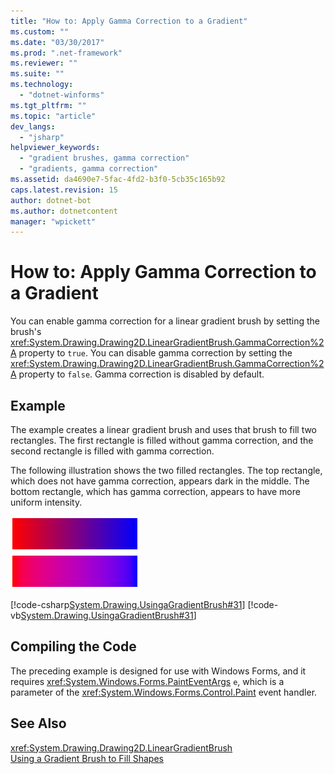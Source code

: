 ```yaml
---
title: "How to: Apply Gamma Correction to a Gradient"
ms.custom: ""
ms.date: "03/30/2017"
ms.prod: ".net-framework"
ms.reviewer: ""
ms.suite: ""
ms.technology: 
  - "dotnet-winforms"
ms.tgt_pltfrm: ""
ms.topic: "article"
dev_langs: 
  - "jsharp"
helpviewer_keywords: 
  - "gradient brushes, gamma correction"
  - "gradients, gamma correction"
ms.assetid: da4690e7-5fac-4fd2-b3f0-5cb35c165b92
caps.latest.revision: 15
author: dotnet-bot
ms.author: dotnetcontent
manager: "wpickett"
---
```

# How to: Apply Gamma Correction to a Gradient
You can enable gamma correction for a linear gradient brush by setting the brush's <xref:System.Drawing.Drawing2D.LinearGradientBrush.GammaCorrection%2A> property to `true`. You can disable gamma correction by setting the <xref:System.Drawing.Drawing2D.LinearGradientBrush.GammaCorrection%2A> property to `false`. Gamma correction is disabled by default.  
  
## Example  
 The example creates a linear gradient brush and uses that brush to fill two rectangles. The first rectangle is filled without gamma correction, and the second rectangle is filled with gamma correction.  
  
 The following illustration shows the two filled rectangles. The top rectangle, which does not have gamma correction, appears dark in the middle. The bottom rectangle, which has gamma correction, appears to have more uniform intensity.  
  
 ![Gradient](../../../../docs/framework/winforms/advanced/media/gammagradient1.png "gammagradient1")  
  
 [!code-csharp[System.Drawing.UsingaGradientBrush#31](../../../../samples/snippets/csharp/VS_Snippets_Winforms/System.Drawing.UsingaGradientBrush/CS/Class1.cs#31)]
 [!code-vb[System.Drawing.UsingaGradientBrush#31](../../../../samples/snippets/visualbasic/VS_Snippets_Winforms/System.Drawing.UsingaGradientBrush/VB/Class1.vb#31)]  
  
## Compiling the Code  
 The preceding example is designed for use with Windows Forms, and it requires <xref:System.Windows.Forms.PaintEventArgs> `e`, which is a parameter of the <xref:System.Windows.Forms.Control.Paint> event handler.  
  
## See Also  
 <xref:System.Drawing.Drawing2D.LinearGradientBrush>   
 [Using a Gradient Brush to Fill Shapes](../../../../docs/framework/winforms/advanced/using-a-gradient-brush-to-fill-shapes.md)
